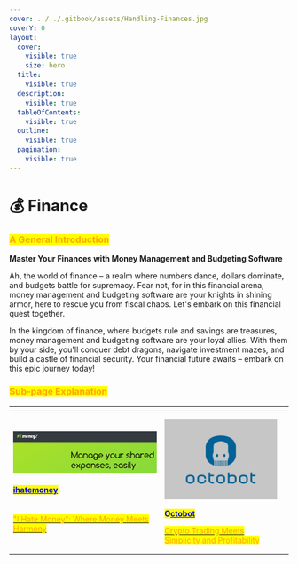 ```yaml
---
cover: ../../.gitbook/assets/Handling-Finances.jpg
coverY: 0
layout:
  cover:
    visible: true
    size: hero
  title:
    visible: true
  description:
    visible: true
  tableOfContents:
    visible: true
  outline:
    visible: true
  pagination:
    visible: true
---
```


# 💰 Finance

### <mark style="color:orange;">**A General Introduction**</mark>

**Master Your Finances with Money Management and Budgeting Software**

Ah, the world of finance – a realm where numbers dance, dollars dominate, and budgets battle for supremacy. Fear not, for in this financial arena, money management and budgeting software are your knights in shining armor, here to rescue you from fiscal chaos. Let's embark on this financial quest together.

In the kingdom of finance, where budgets rule and savings are treasures, money management and budgeting software are your loyal allies. With them by your side, you'll conquer debt dragons, navigate investment mazes, and build a castle of financial security. Your financial future awaits – embark on this epic journey today!

### <mark style="color:orange;">Sub-page Explanation</mark>

<table><thead><tr><th width="259"></th><th></th><th></th></tr></thead><tbody><tr><td><p></p><p><img src="../../.gitbook/assets/image (28).png" alt=""> </p><h4><a href="https://docs.scaleinfinite.fr/demo-deployment/finance/ihatemoney-deployment"> <mark style="color:blue;">ihatemoney</mark></a></h4><p><a href="https://docs.scaleinfinite.fr/demo-deployment/finance/ihatemoney-deployment"><br><mark style="color:orange;">"I Hate Money": Where Money Meets Harmony</mark></a></p></td><td><p><img src="../../.gitbook/assets/image (29).png" alt="" data-size="original"></p><p> <mark style="color:blue;"><strong>O</strong></mark><a href="https://docs.scaleinfinite.fr/demo-deployment/finance/octobot-deployment"><mark style="color:blue;"><strong>ctobot</strong></mark></a></p><p></p><p><a href="https://docs.scaleinfinite.fr/demo-deployment/finance/octobot-deployment"><mark style="color:orange;">Crypto Trading Meets Simplicity and Profitability</mark></a></p></td><td></td></tr></tbody></table>
